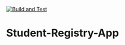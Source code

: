 [![Build and Test](https://github.com/BorisBorisow/Student-Registry-App/actions/workflows/pipeline.yml/badge.svg)](https://github.com/BorisBorisow/Student-Registry-App/actions/workflows/pipeline.yml)
# Student-Registry-App
